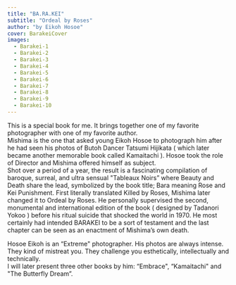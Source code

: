 ```yaml
---
title: "BA.RA.KEI"
subtitle: "Ordeal by Roses"
author: "by Eikoh Hosoe"
cover: BarakeiCover
images:
  - Barakei-1
  - Barakei-2
  - Barakei-3
  - Barakei-4
  - Barakei-5
  - Barakei-6
  - Barakei-7
  - Barakei-8
  - Barakei-9
  - Barakei-10
---
```


This is a special book for me.
It brings together one of my favorite photographer with one of my favorite author.  
Mishima is the one that asked young Eikoh Hosoe to photograph him after he had seen his photos of Butoh Dancer Tatsumi Hijikata ( which later became another memorable book called Kamaitachi ).
Hosoe took the role of Director and Mishima offered himself as subject.  
Shot over a period of a year, the result is a fascinating compilation of baroque, surreal, and ultra sensual "Tableaux Noirs” where Beauty and Death share the lead, symbolized by the book title; Bara meaning Rose and Kei Punishment.
First literally translated  Killed by Roses, Mishima later changed it to Ordeal by Roses.
He personally supervised the second, monumental and international edition of the book ( designed by Tadanori Yokoo ) before his ritual suicide that shocked the world in 1970.
He most certainly had intended BARAKEI to be a sort of testament and the last chapter can be seen as an enactment of Mishima’s own death.  

Hosoe Eikoh is an “Extreme" photographer. His photos are always intense. They kind of mistreat you. They challenge you esthetically, intellectually and technically.  
I will later present three other books by him: “Embrace", “Kamaitachi" and "The Butterfly Dream”.
